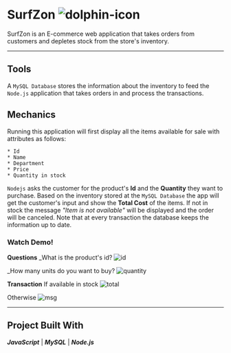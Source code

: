 # SurfZon ![dolphin-icon](https://img.icons8.com/nolan/64/000000/dolphin-logo.png)
SurfZon is an E-commerce web application that takes orders from customers and depletes stock from the store's inventory.
- - - 
## Tools
A `MySQL Database` stores the information about the inventory to feed the `Node.js` application that takes orders in and process the transactions.

## Mechanics
Running this application will first display all the items available for sale with attributes as follows:

    * Id
    * Name
    * Department
    * Price 
    * Quantity in stock
    
`Nodejs` asks the customer for the product's **Id** and the **Quantity** they want to purchase. Based on the inventory stored at the `MySQL Database` the app will get the customer's input and show the **Total Cost** of the items. If not in stock the message _"Item is not available"_ will be displayed and the order will be canceled. Note that at every transaction the database keeps the information up to date. 

### Watch Demo!
**Questions** 
_What is the product's id?
![id](Gifs/Prompt-ID.gif)

_How many units do you want to buy?
![quantity](Gifs/Prompt-Quantity.gif)

**Transaction**
If available in stock
![total](Gifs/Show-Total.gif)

Otherwise
![msg](Gifs/Log-Message.gif)
- - - 
## Project Built With
**_JavaScript_**  |  **_MySQL_**  |  **_Node.js_**
